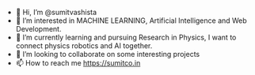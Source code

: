 - 👋 Hi, I’m @sumitvashista
- 👀 I’m interested in MACHINE LEARNING, Artificial Intelligence and Web Development. 
- 🌱 I’m currently learning and pursuing Research in Physics,  I want to connect physics robotics and AI together.
- 💞️ I’m looking to collaborate on some interesting projects
- 📫 How to reach me https://sumitco.in

<!---
sumitvashista/sumitvashista is a ✨ special ✨ repository because its `README.md` (this file) appears on your GitHub profile.
You can click the Preview link to take a look at your changes.
--->
